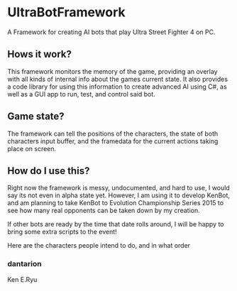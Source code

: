 # UltraBotFramework
A Framework for creating AI bots that play Ultra Street Fighter 4 on PC.

## Hows it work?

This framework monitors the memory of the game, providing an overlay with all kinds of internal info about the games current state. It also provides a code library for using this information to create advanced AI using C#, as well as a GUI app to run, test, and control said bot.

## Game state?

The framework can tell the positions of the characters, the state of both characters input buffer, and the framedata for the current actions taking place on screen.  

## How do I use this?

Right now the framework is messy, undocumented, and hard to use, I would say its not even in alpha state yet. However, I am using it to develop KenBot, and am planning to take KenBot to Evolution Championship Series 2015 to see how many real opponents can be taken down by my creation.

If other bots are ready by the time that date rolls around, I will be happy to bring some extra scripts to the event!


Here are the characters people intend to do, and in what order

### dantarion
Ken
E.Ryu

